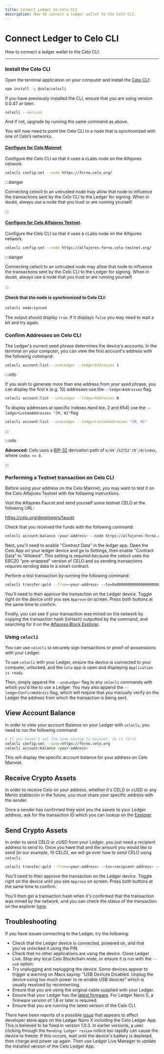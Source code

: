 ```yaml
---
title: Connect Ledger to Celo CLI
description: How to connect a ledger wallet to the Celo CLI.
---
```


# Connect Ledger to Celo CLI

How to connect a ledger wallet to the Celo CLI.

---

### Install the Celo CLI

Open the terminal application on your computer and install the [Celo CLI](https://docs.celo.org/command-line-interface/introduction):

```bash
npm install -g @celo/celocli
```

If you have previously installed the CLI, ensure that you are using version 0.0.47 or later:

```bash
celocli --version
```

And if not, upgrade by running the same command as above.

You will now need to point the Celo CLI to a node that is synchronized with one of Celo’s networks.

#### [Configure for Celo Mainnet](https://docs.celo.org/getting-started/mainnet)

Configure the Celo CLI so that it uses a cLabs node on the Alfajores network.

```bash
celocli config:set --node https://forno.celo.org/
```

:::danger

Connecting celocli to an untrusted node may allow that node to influence the transactions sent by the Celo CLI to the Ledger for signing. When in doubt, always use a node that you trust or are running yourself.

:::

#### [Configure for Celo Alfajores Testnet](https://docs.celo.org/getting-started/alfajores-testnet).

Configure the Celo CLI so that it uses a cLabs node on the Alfajores network.

```bash
celocli config:set --node https://alfajores-forno.celo-testnet.org/
```

:::danger

Connecting celocli to an untrusted node may allow that node to influence the transactions sent by the Celo CLI to the Ledger for signing. When in doubt, always use a node that you trust or are running yourself.

:::

#### Check that the node is synchronized to Celo CLI:

```bash
celocli node:synced
```

The output should display `true`. If it displays `false` you may need to wait a bit and try again.

### Confirm Addresses on Celo CLI

The Ledger's current seed phrase determines the device's accounts. In the terminal on your computer, you can view the first account's address with the following command:

```bash
celocli account:list --useLedger --ledgerAddresses 1
```

:::info

If you wish to generate more than one address from your seed phrase, you can display the first `N` (e.g. 10) addresses use the `--ledgerAddresses` flag.

```bash
celocli account:list --useLedger --ledgerAddresses N
```

To display addresses at specific indexes `M`and `N`(e. 2 and 654) use the `--ledgerCustomAddresses "[M, N]"`flag

```bash
celocli account:list --useLedger --ledgerCustomAddresses "[M, N]"
```

:::

:::info

**Advanced:** Celo uses a [BIP-32](https://github.com/bitcoin/bips/blob/master/bip-0032.mediawiki) derivation path of `m/44'/52752'/0'/0/index`, where `index >= 0`.

:::

### Performing a Testnet transaction on Celo CLI

Before using your address on the Celo Mainnet, you may want to test it on the Celo Alfajores Testnet with the following instructions.

Visit the Alfajores Faucet and send yourself some testnet CELO at the following URL:

https://celo.org/developers/faucet

Check that you received the funds with the following command:

```bash
celocli account:balance <your-address> --node https://alfajores-forno.celo-testnet.org/
```

Next, you'll need to enable "Contract Data" in the ledger app. Open the Celo App on your ledger device and go to Settings, then enable "Contract Data" to "Allowed". This setting is required because the celocli uses the ERC20 "pre-wrapped" version of CELO and so sending transactions requires sending data to a smart contract.

Perform a test transaction by running the following command:

```bash
celocli transfer:gold --from=<your-address> --to=0x0000000000000000000000000000000000000001 --value=10000 --useLedger --node https://alfajores-forno.celo-testnet.org/
```

You'll need to then approve the transaction on the Ledger device. Toggle right on the device until you see `Approve` on screen. Press both buttons at the same time to confirm.

Finally, you can see if your transaction was mined on the network by copying the transaction hash (txHash) outputted by the command, and searching for it on the [Alfajores Block Explorer](https://alfajores-blockscout.celo-testnet.org/).

### Using `celocli`

You can use `celocli` to securely sign transactions or proof-of-possessions with your Ledger.

To use `celocli` with your Ledger, ensure the device is connected to your computer, unlocked, and the `Celo` app is open and displaying `Application is ready`.

Then, simply append the `--useLedger` flag to any `celocli` commands with which you'd like to use a Ledger. You may also append the `--ledgerConfirmAddress` flag, which will require that you manually verify on the Ledger the address from which the transaction is being sent.

## View Account Balance

In order to view your account Balance on your Ledger with `celocli`, you need to run the following command:

```sh
# If you haven't set the node config to mainnet, do it first
celocli config:set --node=https://forno.celo.org
celocli account:balance <your-address>
```

This will display the specific account balance for your address on Celo Mainnet.

## Receive Crypto Assets

In order to receive Celo on your address, whether it's CELO or cUSD or any Mento stablecoin in the future, you must share your specific address with the sender.

Once a sender has confirmed they sent you the assets to your Ledger address, ask for the transaction ID which you can lookup on the [Explorer](https://explorer.celo.org/).

## Send Crypto Assets

In order to send CELO or cUSD from your Ledger, you just need a recipient address to send to. Once you have that and the amount you would like to send (in our example, 10 CELO), we will go over how to send CELO using `celocli`.

```sh
celocli transfer:gold --from=<your-address> --to=<recipient-address> --value=10 --useLedger
```

You'll need to then approve the transaction on the Ledger device. Toggle right on the device until you see `Approve` on screen. Press both buttons at the same time to confirm.

You'll then get a transaction hash when it's confirmed that the transaction was mined by the network, and you can check the status of the transaction on the explorer [here](https://explorer.celo.org).

## Troubleshooting

If you have issues connecting to the Ledger, try the following:

- Check that the Ledger device is connected, powered on, and that you've unlocked it using the PIN.
- Check that no other applications are using the device. Close Ledger Live. Stop any local Celo Blockchain node, or ensure it is run with the `--usb` option.
- Try unplugging and replugging the device. Some devices appear to trigger a warning on Macs saying: “USB Devices Disabled. Unplug the device using too much power to re-enable USB devices” which is usually resolved by reconnecting.
- Ensure that you are using the original cable supplied with your Ledger.
- Ensure that your Ledger has the [latest firmware](https://support.ledger.com/hc/en-us/articles/360002731113-Update-device-firmware). For Ledger Nano S, a firmware version of 1.6 or later is required.
- Ensure that you are running the latest version of the Celo CLI.

There have been reports of a possible [issue](https://github.com/celo-org/celo-ledger-spender-app/issues/13) that appears to affect developer store apps on the Ledger Nano X including the Celo Ledger App. This is believed to be fixed in version 1.0.3. In earlier versions, a user clicking through the `Pending Ledger review` notice too rapidly can cause the device to freeze. If this occurs, wait until the device's battery is depleted, then charge and power up again. Then use Ledger Live Manager to update the installed version of the Celo Ledger App.
